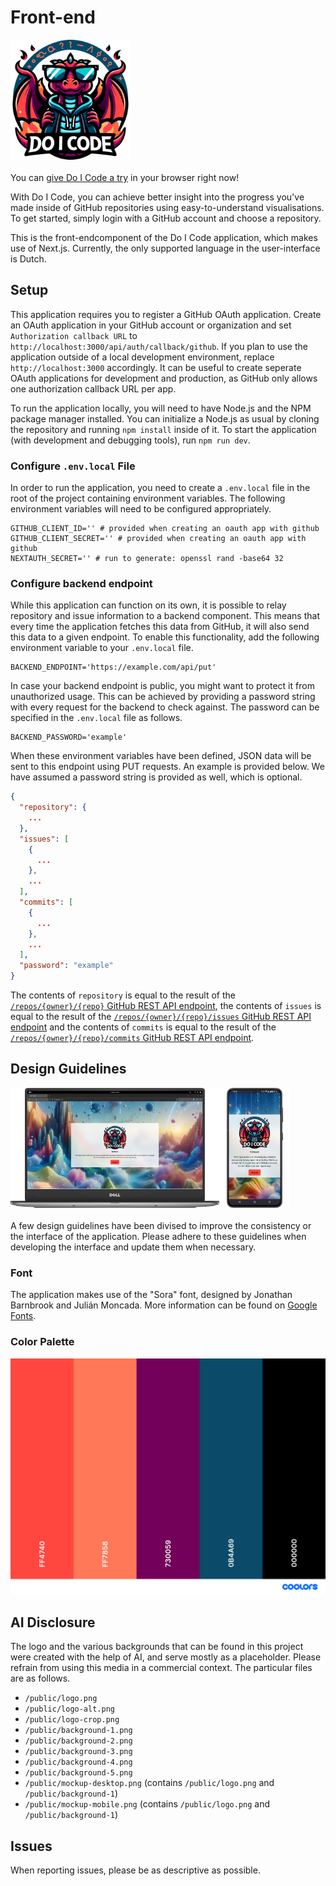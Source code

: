 # Front-end
<img height="192" width="192" src="./public/logo-crop.png"><br>
<br>
You can [give Do I Code a try](https://do-i-code.com) in your browser right now!

With Do I Code, you can achieve better insight into the progress you've made inside of GitHub repositories using easy-to-understand visualisations. To get started, simply login with a GitHub account and choose a repository.

This is the front-endcomponent of the Do I Code application, which makes use of Next.js. Currently, the only supported language in the user-interface is Dutch.

## Setup
This application requires you to register a GitHub OAuth application. Create an OAuth application in your GitHub account or organization and set `Authorization callback URL` to `http://localhost:3000/api/auth/callback/github`. If you plan to use the application outside of a local development environment, replace `http://localhost:3000` accordingly. It can be useful to create seperate OAuth applications for development and production, as GitHub only allows one authorization callback URL per app.

To run the application locally, you will need to have Node.js and the NPM package manager installed. You can initialize a Node.js as usual by cloning the repository and running `npm install` inside of it. To start the application (with development and debugging tools), run `npm run dev`.

### Configure `.env.local` File
In order to run the application, you need to create a `.env.local` file in the root of the project containing environment variables. The following environment variables will need to be configured appropriately.

```
GITHUB_CLIENT_ID='' # provided when creating an oauth app with github
GITHUB_CLIENT_SECRET='' # provided when creating an oauth app with github
NEXTAUTH_SECRET='' # run to generate: openssl rand -base64 32
```

### Configure backend endpoint
While this application can function on its own, it is possible to relay repository and issue information to a backend component. This means that every time the application fetches this data from GitHub, it will also send this data to a given endpoint. To enable this functionality, add the following environment variable to your `.env.local` file.

```
BACKEND_ENDPOINT='https://example.com/api/put'
```

In case your backend endpoint is public, you might want to protect it from unauthorized usage. This can be achieved by providing a password string with every request for the backend to check against. The password can be specified in the `.env.local` file as follows.

```
BACKEND_PASSWORD='example'
```

When these environment variables have been defined, JSON data will be sent to this endpoint using PUT requests. An example is provided below. We have assumed a password string is provided as well, which is optional.

```json
{
  "repository": {
    ...
  },
  "issues": [
    {
      ...
    },
    ...
  ],
  "commits": [
    {
      ...
    },
    ...
  ],
  "password": "example"
}
```

The contents of `repository` is equal to the result of the [`/repos/{owner}/{repo}` GitHub REST API endpoint](https://docs.github.com/en/rest/repos/repos?apiVersion=2022-11-28#get-a-repository), the contents of `issues` is equal to the result of the [`/repos/{owner}/{repo}/issues` GitHub REST API endpoint](https://docs.github.com/en/rest/issues/issues?apiVersion=2022-11-28#list-repository-issues) and the contents of `commits` is equal to the result of the [`/repos/{owner}/{repo}/commits` GitHub REST API endpoint](https://docs.github.com/en/rest/commits/commits?apiVersion=2022-11-28#list-commits).

## Design Guidelines
<img height="192" src="./public/mockup-desktop.png"><img height="192" src="./public/mockup-phone.png"><br>
<br>
A few design guidelines have been divised to improve the consistency or the interface of the application. Please adhere to these guidelines when developing the interface and update them when necessary.

### Font
The application makes use of the "Sora" font, designed by Jonathan Barnbrook and Julián Moncada. More information can be found on [Google Fonts](https://fonts.google.com/specimen/Sora).

### Color Palette
[![Color Palette](./public/palette.png)](./public/palette.pdf)

## AI Disclosure
The logo and the various backgrounds that can be found in this project were created with the help of AI, and serve mostly as a placeholder. Please refrain from using this media in a commercial context. The particular files are as follows.

- `/public/logo.png`
- `/public/logo-alt.png`
- `/public/logo-crop.png`
- `/public/background-1.png`
- `/public/background-2.png`
- `/public/background-3.png`
- `/public/background-4.png`
- `/public/background-5.png`
- `/public/mockup-desktop.png` (contains `/public/logo.png` and `/public/background-1`)
- `/public/mockup-mobile.png` (contains `/public/logo.png` and `/public/background-1`)


## Issues
When reporting issues, please be as descriptive as possible.